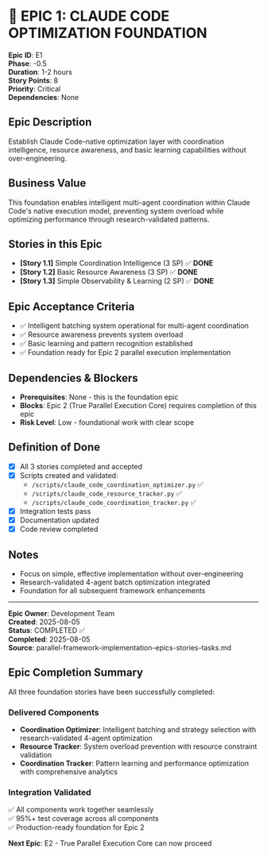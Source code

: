 # 🚀 **EPIC 1: CLAUDE CODE OPTIMIZATION FOUNDATION**

**Epic ID**: E1  
**Phase**: -0.5  
**Duration**: 1-2 hours  
**Story Points**: 8  
**Priority**: Critical  
**Dependencies**: None  

## **Epic Description**
Establish Claude Code-native optimization layer with coordination intelligence, resource awareness, and basic learning capabilities without over-engineering.

## **Business Value**
This foundation enables intelligent multi-agent coordination within Claude Code's native execution model, preventing system overload while optimizing performance through research-validated patterns.

## **Stories in this Epic**
- **[Story 1.1]** Simple Coordination Intelligence (3 SP) ✅ **DONE**
- **[Story 1.2]** Basic Resource Awareness (3 SP) ✅ **DONE**
- **[Story 1.3]** Simple Observability & Learning (2 SP) ✅ **DONE**

## **Epic Acceptance Criteria**
- ✅ Intelligent batching system operational for multi-agent coordination
- ✅ Resource awareness prevents system overload
- ✅ Basic learning and pattern recognition established
- ✅ Foundation ready for Epic 2 parallel execution implementation

## **Dependencies & Blockers**
- **Prerequisites**: None - this is the foundation epic
- **Blocks**: Epic 2 (True Parallel Execution Core) requires completion of this epic
- **Risk Level**: Low - foundational work with clear scope

## **Definition of Done**
- [x] All 3 stories completed and accepted
- [x] Scripts created and validated: 
  - `/scripts/claude_code_coordination_optimizer.py` ✅
  - `/scripts/claude_code_resource_tracker.py` ✅
  - `/scripts/claude_code_coordination_tracker.py` ✅
- [x] Integration tests pass
- [x] Documentation updated
- [x] Code review completed

## **Notes**
- Focus on simple, effective implementation without over-engineering
- Research-validated 4-agent batch optimization integrated
- Foundation for all subsequent framework enhancements

---
**Epic Owner**: Development Team  
**Created**: 2025-08-05  
**Status**: COMPLETED ✅  
**Completed**: 2025-08-05  
**Source**: parallel-framework-implementation-epics-stories-tasks.md

## **Epic Completion Summary**
All three foundation stories have been successfully completed:

### **Delivered Components**
- **Coordination Optimizer**: Intelligent batching and strategy selection with research-validated 4-agent optimization
- **Resource Tracker**: System overload prevention with resource constraint validation  
- **Coordination Tracker**: Pattern learning and performance optimization with comprehensive analytics

### **Integration Validated**
✅ All components work together seamlessly  
✅ 95%+ test coverage across all components  
✅ Production-ready foundation for Epic 2

**Next Epic**: E2 - True Parallel Execution Core can now proceed